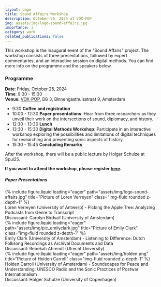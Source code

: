 ```yaml
---
layout: page
title: Sound Affairs Workshop
description: October 25, 2024 at VOX-POP
img: assets/img/logo-sound-affairs.jpg
importance: 1
category: work
related_publications: false
---
```


This workshop is the inaugural event of the "Sound Affairs" project. The workshop consists of three presentations, followed by expert commentaries, and an interactive session on digital methods. You can find more info on the programme and the speakers below.



### Programme
__Date__: Friday, October 25, 2024 <br>
__Time__: 9:30 - 15:30  <br>
__Venue__: [VOX-POP](https://voxpop.uva.nl/en), BG 3, Binnengasthuisstraat 9, Amsterdam <br>

- 9:30 __Coffee and registration__ 
- 10:00 - 12:30 **Paper presentations**: Hear from three researchers as they unveil their work on the intersections of sound, diplomacy, and history. <br>
- 12:30 - 13:30 **Lunch**
- 13:30 - 15:30 **Digital Methods Workshop**: Participate in an interactive workshop exploring the possibilities and limitations of digital techniques for researching and presenting sonic aspects of history. 
- 15:30 - 15:45 **Concluding Remarks**

After the workshop, there will be a public lecture by Holger Schulze at Spui25.


__If you want to attend the workshop, please register [here](https://forms.gle/WdLrcdKARtfKNdZF9).__


##### Paper Presentations

<div class="row">
  <div class="col-sm mt-3 mt-md-0">
    {% include figure.liquid loading="eager" path="assets/img/logo-sound-affairs.jpg" title="Picture of Loren Verreyen" class="img-fluid rounded z-depth-1" %}
    <div class="caption">
      Loren Verreyen (University of Antwerp) - Picking the Apple Tree: Analyzing Podcasts from Genre to Transcript <br> Discussant: Carolyn Birdsall (University of Amsterdam)
    </div>
  </div>
  <div class="col-sm mt-3 mt-md-0">
    {% include figure.liquid loading="eager" path="assets/img/pic_emilyclark.jpg" title="Picture of Emily Clark" class="img-fluid rounded z-depth-1" %}
    <div class="caption">
      Emily Clark (University of Amsterdam) - Listening to Difference: Dutch Folksong Recordings as Archival Documents and Data <br> Discussant: Rebekah Ahrendt (Utrecht University)
    </div>
  </div>
  <div class="col-sm mt-3 mt-md-0">
    {% include figure.liquid loading="eager" path="assets/img/holden.png" title="Picture of Holden Carroll" class="img-fluid rounded z-depth-1" %}
    <div class="caption">
      Holden Carroll (University of Amsterdam)  - Soundscapes for Peace and Understanding: UNESCO Radio and the Sonic Practices of Postwar Internationalism <br> Discussant: Holger Schulze (University of Copenhagen)
    </div>
  </div>
</div>


